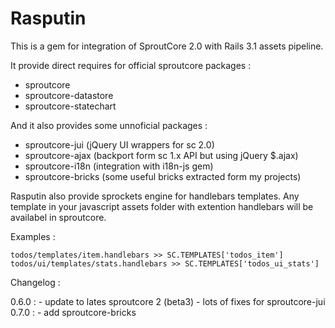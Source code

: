 Rasputin
========

This is a gem for integration of SproutCore 2.0 with Rails 3.1 assets pipeline.

It provide direct requires for official sproutcore packages :

* sproutcore
* sproutcore-datastore
* sproutcore-statechart

And it also provides some unnoficial packages :

* sproutcore-jui (jQuery UI wrappers for sc 2.0)
* sproutcore-ajax (backport form sc 1.x API but using jQuery $.ajax)
* sproutcore-i18n (integration with i18n-js gem)
* sproutcore-bricks (some useful bricks extracted form my projects)

Rasputin also provide sprockets engine for handlebars templates. Any template in your
javascript assets folder with extention handlebars will be availabel in sproutcore.

Examples :

    todos/templates/item.handlebars >> SC.TEMPLATES['todos_item']
    todos/ui/templates/stats.handlebars >> SC.TEMPLATES['todos_ui_stats']

Changelog :

  0.6.0 :
    - update to lates sproutcore 2 (beta3)
    - lots of fixes for sproutcore-jui
  0.7.0 :
    - add sproutcore-bricks
